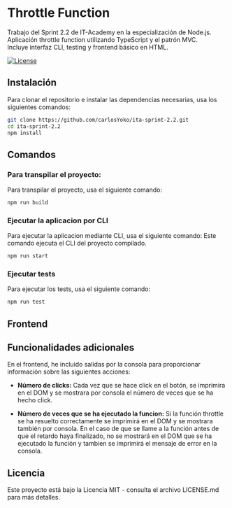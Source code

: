 # Throttle Function

Trabajo del Sprint 2.2 de IT-Academy en la especialización de Node.js.<br>
Aplicación throttle function utilizando TypeScript y el patrón MVC.<br>
Incluye interfaz CLI, testing y frontend básico en HTML.

[![License](https://img.shields.io/badge/license-MIT-blue.svg)](LICENSE.md)

## Instalación

Para clonar el repositorio e instalar las dependencias necesarias, usa los siguientes comandos:

```bash
git clone https://github.com/carlosYoko/ita-sprint-2.2.git
cd ita-sprint-2.2
npm install
```

## Comandos

### Para transpilar el proyecto:

Para transpilar el proyecto, usa el siguiente comando:

```bash
npm run build
```

### Ejecutar la aplicacion por CLI

Para ejecutar la aplicacion mediante CLI, usa el siguiente comando:
Este comando ejecuta el CLI del proyecto compilado.

```bash
npm run start
```

### Ejecutar tests

Para ejecutar los tests, usa el siguiente comando:

```bash
npm run test
```

## Frontend

## Funcionalidades adicionales

En el frontend, he incluido salidas por la consola para proporcionar información sobre las siguientes acciones:

- **Número de clicks:** Cada vez que se hace click en el botón, se imprimira en el DOM y se mostrara por consola el número de veces que se ha hecho click.

- **Número de veces que se ha ejecutado la funcion:** Si la función throttle se ha resuelto correctamente se imprimirá en el DOM y se mostrara también por consola.
  En el caso de que se llame a la función antes de que el retardo haya finalizado, no se mostrará en el DOM que se ha ejecutado la función y tambien se imprimirá el mensaje de error en la consola.

## Licencia

Este proyecto está bajo la Licencia MIT - consulta el archivo LICENSE.md para más detalles.
